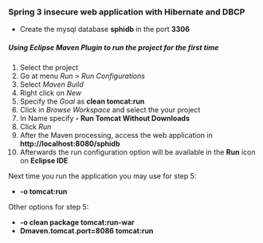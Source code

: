 ### Spring 3 insecure web application with Hibernate and DBCP

- Create the mysql database **sphidb** in the port **3306**

##### Using Eclipse Maven Plugin to run the project for the first time

1. Select the project
2. Go at menu *Run > Run Configurations*
3. Select *Maven Build* 
4. Right click on *New* 
5. Specify the *Goal* as **clean tomcat:run**
6. Click in *Browse Workspace* and select the your project
7. In Name specify **<Project-Name> - Run Tomcat Without Downloads** 
7. Click *Run*
8. After the Maven processing, access the web application in **http://localhost:8080/sphidb**
9. Afterwards the run configuration option will be available in the **Run** icon on **Eclipse IDE**

Next time you run the application you may use for step 5: 
* **-o tomcat:run**

Other options for step 5:
* **-o clean package tomcat:run-war**
* **Dmaven.tomcat.port=8086 tomcat:run**

